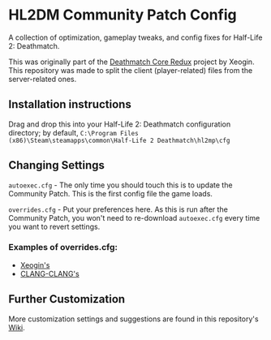 # HL2DM Community Patch Config
A collection of optimization, gameplay tweaks, and config fixes for Half-Life 2: Deathmatch. 

This was originally part of the [Deathmatch Core Redux](https://github.com/Xeogin/xeogin.github.io) project by Xeogin. This repository was made to split the client (player-related) files from the server-related ones.

## Installation instructions
Drag and drop this into your Half-Life 2: Deathmatch configuration directory; by default, `C:\Program Files (x86)\Steam\steamapps\common\Half-Life 2 Deathmatch\hl2mp\cfg`

## Changing Settings
`autoexec.cfg` - The only time you should touch this is to update the Community Patch. This is the first config file the game loads. 

`overrides.cfg` - Put your preferences here. As this is run after the Community Patch, you won't need to re-download `autoexec.cfg` every time you want to revert settings.

### Examples of overrides.cfg:
* [Xeogin's](https://github.com/Xeogin/xeogin.github.io/blob/master/overrides.cfg)
* [CLANG-CLANG's](https://github.com/ClangClangBattarang/ClangClang-HL2DM-Config/blob/main/Half-Life%202%20Deathmatch/hl2mp/cfg/overrides.cfg)

## Further Customization
More customization settings and suggestions are found in this repository's [Wiki](https://github.com/ClangClangBattarang/HL2DM-Community-Patch-Config/wiki).

